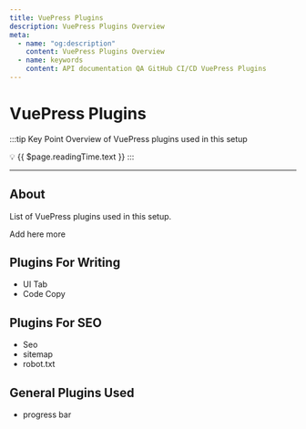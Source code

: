 ```yaml
---
title: VuePress Plugins
description: VuePress Plugins Overview
meta:
  - name: "og:description"
    content: VuePress Plugins Overview
  - name: keywords
    content: API documentation QA GitHub CI/CD VuePress Plugins
---
```


# VuePress Plugins

:::tip Key Point
Overview of VuePress plugins used in this setup

:bulb: {{ $page.readingTime.text }}
:::

---

## About

List of VuePress plugins used in this setup.

Add here more

## Plugins For Writing

- UI Tab
- Code Copy

## Plugins For SEO

- Seo
- sitemap
- robot.txt

## General Plugins Used

- progress bar

